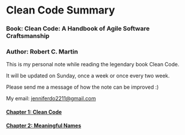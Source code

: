 # Clean Code Summary
### Book: Clean Code: A Handbook of Agile Software Craftsmanship
### Author: Robert C. Martin

This is my personal note while reading the legendary book Clean Code.

It will be updated on Sunday, once a week or once every two week.

Please send me a message of how the note can be improved :)

My email: jenniferdo2211@gmail.com

#### [Chapter 1: Clean Code](https://github.com/jenniferdo2211/Clean-Code-Summary/blob/master/chapter1-clean-code.md)
#### [Chapter 2: Meaningful Names](https://github.com/jenniferdo2211/Clean-Code-Summary/blob/master/chapter2-meaningful-names.md)
